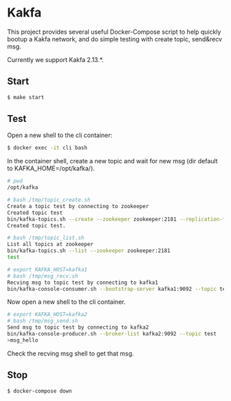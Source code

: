 # Kakfa

This project provides several useful Docker-Compose script to help quickly bootup a Kakfa network, and do simple testing with create topic, send&recv msg.

Currently we support Kakfa 2.13.*.

## Start

```bash
$ make start
```

## Test

Open a new shell to the cli container:

```bash
$ docker exec -it cli bash
```

In the container shell, create a new topic and wait for new msg  (dir default to KAFKA_HOME=/opt/kafka/).

```bash
# pwd
/opt/kafka

# bash /tmp/topic_create.sh
Create a topic test by connecting to zookeeper
Created topic test
bin/kafka-topics.sh --create --zookeeper zookeeper:2181 --replication-factor 1 --partitions 1 --topic test
Created topic test.

# bash /tmp/topic_list.sh
List all topics at zookeeper
bin/kafka-topics.sh --list --zookeeper zookeeper:2181
test

# export KAFKA_HOST=kafka1
# bash /tmp/msg_recv.sh
Recving msg to topic test by connecting to kafka1
bin/kafka-console-consumer.sh --bootstrap-server kafka1:9092 --topic test --from-beginning
```

Now open a new shell to the cli container.

```bash
# export KAFKA_HOST=kafka2
# bash /tmp/msg_send.sh
Send msg to topic test by connecting to kafka2
bin/kafka-console-producer.sh --broker-list kafka2:9092 --topic test
>msg_hello
```

Check the recving msg shell to get that msg.

## Stop

```bash
$ docker-compose down
```

